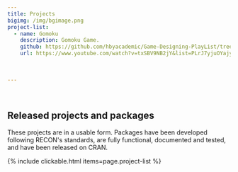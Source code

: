```yaml
---
title: Projects
bigimg: /img/bgimage.png
project-list:
  - name: Gomoku
    description: Gomoku Game.
    github: https://github.com/hbyacademic/Game-Designing-PlayList/tree/master/GD_014_GomokuAPP
    url: https://www.youtube.com/watch?v=txSBV9NB2jY&list=PLrJ7yjuOYajyP0xfXO_o5Yeg5oD166rHy&index=6
    
    
  
---
```




<br>

## Released projects and packages

These projects are in a usable form. Packages have been developed following
RECON's standards, are fully functional, documented and tested, and have been
released on CRAN.

{% include clickable.html items=page.project-list %}
